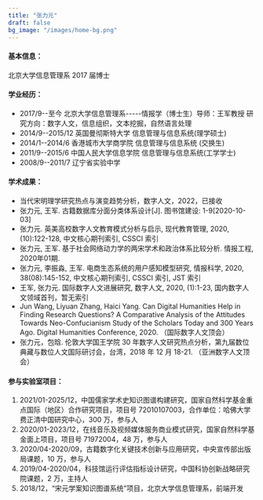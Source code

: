 ```yaml
---
title: "张力元"
draft: false
bg_image: "/images/home-bg.png"
---
```


#### 基本信息：

北京大学信息管理系 2017 届博士

#### 学业经历：

- 2017/9--至今 北京大学信息管理系-----情报学（博士生）导师：王军教授
  研究方向：数字人文，信息组织，文本挖掘，自然语言处理
- 2014/9--2015/12 英国曼彻斯特大学 信息管理与信息系统(理学硕士)
- 2014/1--2014/6 香港城市大学商学院 信息管理与信息系统 (交换生)
- 2011/9--2015/6 中国人民大学信息学院 信息管理与信息系统(工学学士)
- 2008/9--2011/7 辽宁省实验中学

#### 学术成果：

- 当代宋明理学研究热点与演变趋势分析，数字人文，2022，已接收
- 张力元, 王军. 古籍数据库分面分类体系设计[J]. 图书馆建设: 1-9[2020-10-03]
- 张力元. 英美高校数字人文教育模式分析与启示, 现代教育管理, 2020, (10):122-128, 中文核心期刊索引, CSSCI 索引
- 张力元, 王军. 基于社会网络动力学的两宋学术和政治体系比较分析. 情报工程, 2020年01期.
- 张力元, 李振淼, 王军. 电商生态系统的用户感知模型研究, 情报科学, 2020, 38(08):145-152, 中文核心期刊索引, CSSCI 索引, JST 索引
- 王军, 张力元. 国际数字人文进展研究, 数字人文, 2020, (1):1-23, 国内数字人文领域首刊，暂无索引
- Jun Wang, Liyuan Zhang, Haici Yang. Can Digital Humanities Help in Finding Research Questions? A Comparative Analysis of the Attitudes Towards Neo-Confucianism Study of the Scholars Today and 300 Years Ago. Digital Humanities Conference, 2020. （国际数字人文顶会）
- 张力元，包晗. 伦敦大学国王学院 30 年数字人文研究热点分析，第九届数位典藏与数位人文国际研讨会，台湾，2018 年 12 月 18-21. （亚洲数字人文顶会）

#### 参与实验室项目：

1. 2021/01-2025/12，中国儒家学术史知识图谱构建研究，国家自然科学基金重点国际（地区）合作研究项目，项目号 72010107003，合作单位：哈佛大学费正清中国研究中心，300 万，参与人
2. 2020/01-2023/12，在线音乐及视频媒体服务商业模式研究，国家自然科学基金面上项目，项目号 71972004，48 万，参与人
3. 2020/04-2020/09，古籍数字化关键技术创新与应用研究，中央宣传部出版局课题，10 万，参与人
4. 2019/04-2020/04，科技馆运行评估指标设计研究，中国科协创新战略研究院课题，2 万，主持人
5. 2018/12，“宋元学案知识图谱系统”项目，北京大学信息管理系，前端开发
